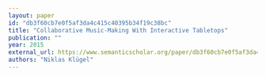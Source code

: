 ```yaml
---
layout: paper
id: "db3f60cb7e0f5af3da4c415c40395b34f19c38bc"
title: "Collaborative Music-Making With Interactive Tabletops"
publication: ""
year: 2015
external_url: https://www.semanticscholar.org/paper/db3f60cb7e0f5af3da4c415c40395b34f19c38bc
authors: "Niklas Klügel"
---
```

